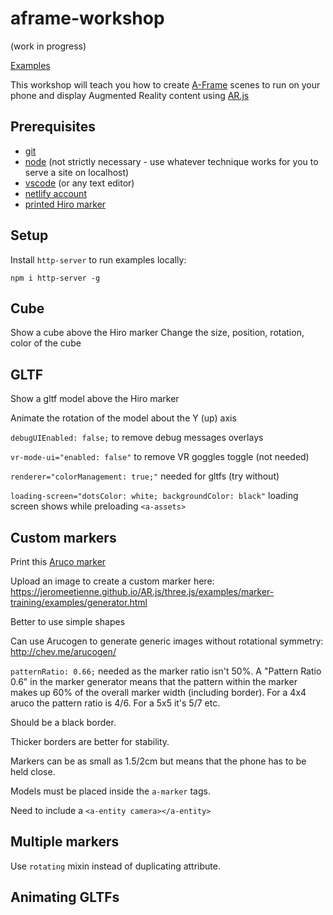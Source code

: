 # aframe-workshop

(work in progress)

[Examples](https://aframe-workshop.netlify.com)

This workshop will teach you how to create [A-Frame](https://aframe.io/) scenes to run on your phone and display Augmented Reality content using [AR.js](https://github.com/jeromeetienne/AR.js/blob/master/README.md)

## Prerequisites

- [git](https://git-scm.com/book/en/v2/Getting-Started-Installing-Git)
- [node](https://nodejs.org) (not strictly necessary - use whatever technique works for you to serve a site on localhost)
- [vscode](https://code.visualstudio.com/) (or any text editor)
- [netlify account](https://netlify.com)
- [printed Hiro marker](https://upload.wikimedia.org/wikipedia/commons/4/48/Hiro_marker_ARjs.png)

## Setup

Install `http-server` to run examples locally:

    npm i http-server -g

## Cube

Show a cube above the Hiro marker
Change the size, position, rotation, color of the cube

## GLTF

Show a gltf model above the Hiro marker

Animate the rotation of the model about the Y (up) axis

`debugUIEnabled: false;` to remove debug messages overlays

`vr-mode-ui="enabled: false"` to remove VR goggles toggle (not needed)

`renderer="colorManagement: true;"` needed for gltfs (try without)

`loading-screen="dotsColor: white; backgroundColor: black"` loading screen shows while preloading `<a-assets>`

## Custom markers

Print this [Aruco marker](http://chev.me/arucogen/)

Upload an image to create a custom marker here: https://jeromeetienne.github.io/AR.js/three.js/examples/marker-training/examples/generator.html

Better to use simple shapes

Can use Arucogen to generate generic images without rotational symmetry: http://chev.me/arucogen/

`patternRatio: 0.66;` needed as the marker ratio isn't 50%. A "Pattern Ratio 0.6" in the marker generator means that the pattern within the marker makes up 60% of the overall marker width (including border). For a 4x4 aruco the pattern ratio is 4/6. For a 5x5 it's 5/7 etc.

Should be a black border.

Thicker borders are better for stability.

Markers can be as small as 1.5/2cm but means that the phone has to be held close.

Models must be placed inside the `a-marker` tags.

Need to include a `<a-entity camera></a-entity>`

## Multiple markers

Use `rotating` mixin instead of duplicating attribute.

## Animating GLTFs

